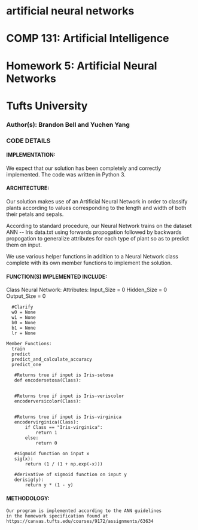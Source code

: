 # artificial neural networks
# COMP 131: Artificial Intelligence
# Homework 5: Artificial Neural Networks
# Tufts University

### Author(s): Brandon Bell and Yuchen Yang


### CODE DETAILS

  #### IMPLEMENTATION:
  We expect that our solution has been completely and correctly implemented. The code was written in Python 3.


  #### ARCHITECTURE:

  Our solution makes use of an Artificial Neural Network in order to classify plants according to values corresponding to the length and width of both their petals and sepals.

  According to standard procedure, our Neural Network trains on the dataset ANN -- Iris data.txt using forwards propogation followed by backwards propogation to generalize attributes for each type of plant so as to predict them on input.

  We use various helper functions in addition to a Neural Network class complete
  with its own member functions to implement the solution.

  #### FUNCTION(S) IMPLEMENTED INCLUDE:

  Class Neural Network:
    Attributes:
      Input_Size = 0
      Hidden_Size = 0
      Output_Size = 0

      #Clarify
      w0 = None
      w1 = None
      b0 = None
      b1 = None
      lr = None

    Member Functions:
      train
      predict
      predict_and_calculate_accuracy
      predict_one

       #Returns true if input is Iris-setosa
       def encodersetosa(Class):


       #Returns true if input is Iris-veriscolor
       encoderversicolor(Class):


       #Returns true if input is Iris-virginica
       encodervirginica(Class):
           if Class == "Iris-virginica":
               return 1
           else:
               return 0

       #sigmoid function on input x
       sig(x):
           return (1 / (1 + np.exp(-x)))

       #derivative of sigmoid function on input y
       derisig(y):
           return y * (1 - y)


  #### METHODOLOGY:
    Our program is implemented according to the ANN guidelines
    in the homework specification found at https://canvas.tufts.edu/courses/9172/assignments/63634
